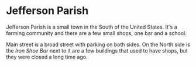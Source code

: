 # Jefferson Parish
Jefferson Parish is a small town in the South of the United States. It's a
farming community and there are a few small shops, one bar and a school.

Main street is a broad street with parking on both sides. On the North side is
the _Iron Shoe Bar_ next to it are a few buildings that used to have shops, but
they were closed a long time ago. 
